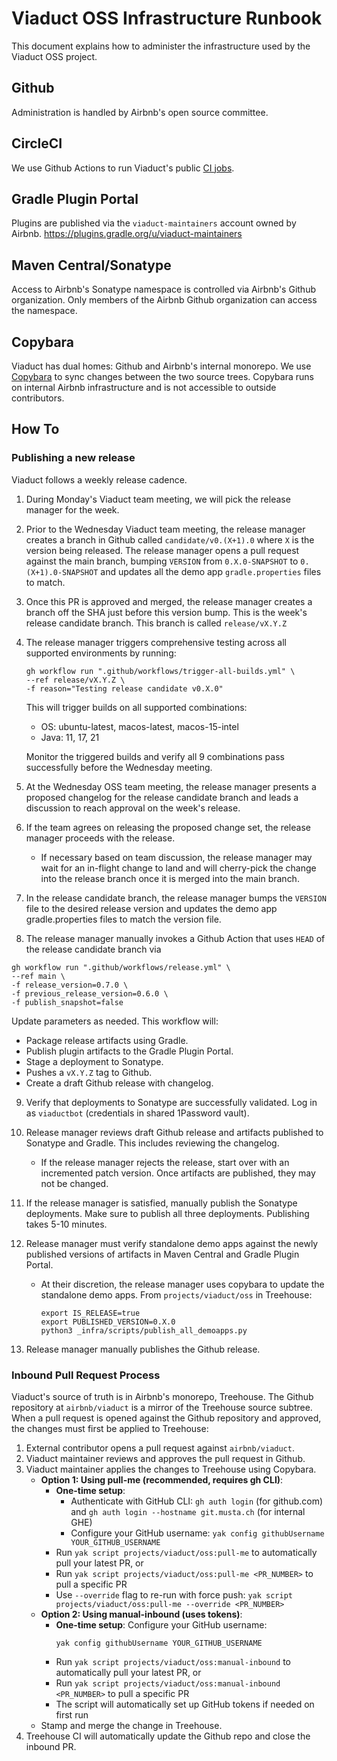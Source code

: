 # Viaduct OSS Infrastructure Runbook

This document explains how to administer the infrastructure used by the
Viaduct OSS project.

## Github

Administration is handled by Airbnb's open source committee.

## CircleCI

We use Github Actions to run Viaduct's public [CI
jobs](https://github.com/airbnb/viaduct/actions).

## Gradle Plugin Portal

Plugins are published via the `viaduct-maintainers` account owned by
Airbnb. https://plugins.gradle.org/u/viaduct-maintainers

## Maven Central/Sonatype

Access to Airbnb's Sonatype namespace is controlled via Airbnb's Github
organization. Only members of the Airbnb Github organization can access
the namespace.

## Copybara

Viaduct has dual homes: Github and Airbnb's internal monorepo. We use
[Copybara](https://github.com/google/copybara) to sync changes between
the two source trees. Copybara runs on internal Airbnb infrastructure
and is not accessible to outside contributors.

## How To

### Publishing a new release

Viaduct follows a weekly release cadence.

1. During Monday's Viaduct team meeting, we will pick the release manager for the week.
2. Prior to the Wednesday Viaduct team meeting, the release manager creates a branch in Github called
`candidate/v0.(X+1).0` where `X` is the version being released. The release manager opens a pull request
against the main branch, bumping `VERSION` from `0.X.0-SNAPSHOT` to `0.(X+1).0-SNAPSHOT` and updates all the
demo app `gradle.properties` files to match.
3. Once this PR is approved and merged, the release manager creates a branch off the SHA just before this version bump.
This is the week's release candidate branch. This branch is called `release/vX.Y.Z`
4. The release manager triggers comprehensive testing across all supported environments by running:

    ```shell
    gh workflow run ".github/workflows/trigger-all-builds.yml" \
    --ref release/vX.Y.Z \
    -f reason="Testing release candidate v0.X.0"
    ```

    This will trigger builds on all supported combinations:
    - OS: ubuntu-latest, macos-latest, macos-15-intel
    - Java: 11, 17, 21

    Monitor the triggered builds and verify all 9 combinations pass successfully before the Wednesday meeting.

5. At the Wednesday OSS team meeting, the release manager presents a proposed changelog for the release candidate branch and leads a discussion to reach approval on the week's release.
6. If the team agrees on releasing the proposed change set, the release manager proceeds with the release.
    - If necessary based on team discussion, the release manager may wait for an in-flight change to land and will cherry-pick the change into the release branch once it is merged into the main branch.
7. In the release candidate branch, the release manager bumps the `VERSION` file to the desired release version and updates the demo app gradle.properties files to match the version file.
8. The release manager manually invokes a Github Action that uses `HEAD` of the release candidate branch via

```
gh workflow run ".github/workflows/release.yml" \
--ref main \
-f release_version=0.7.0 \
-f previous_release_version=0.6.0 \
-f publish_snapshot=false
```

Update parameters as needed. This workflow will:
  - Package release artifacts using Gradle.
  - Publish plugin artifacts to the Gradle Plugin Portal.
  - Stage a deployment to Sonatype.
  - Pushes a `vX.Y.Z` tag to Github.
  - Create a draft Github release with changelog.

9. Verify that deployments to Sonatype are successfully validated. Log in as `viaductbot` (credentials in shared 1Password vault).
10. Release manager reviews draft Github release and artifacts published to Sonatype and Gradle. This includes reviewing the changelog.
    - If the release manager rejects the release, start over with an incremented patch version. Once artifacts are published, they may not be changed.
11. If the release manager is satisfied, manually publish the Sonatype deployments. Make sure to publish all three deployments. Publishing takes 5-10 minutes.
12. Release manager must verify standalone demo apps against the newly published versions of artifacts in Maven Central and Gradle Plugin Portal.
      - At their discretion, the release manager uses copybara to update the standalone demo apps. From `projects/viaduct/oss` in Treehouse:

        ```shell
        export IS_RELEASE=true
        export PUBLISHED_VERSION=0.X.0
        python3 _infra/scripts/publish_all_demoapps.py
        ```

13. Release manager manually publishes the Github release.

### Inbound Pull Request Process

Viaduct's source of truth is in Airbnb's monorepo, Treehouse. The Github repository
at `airbnb/viaduct` is a mirror of the Treehouse source subtree. When a pull request is
opened against the Github repository and approved, the changes must first be applied to
Treehouse:

1. External contributor opens a pull request against `airbnb/viaduct`.
2. Viaduct maintainer reviews and approves the pull request in Github.
3. Viaduct maintainer applies the changes to Treehouse using Copybara.
    - **Option 1: Using pull-me (recommended, requires gh CLI)**:
      - **One-time setup**:
        - Authenticate with GitHub CLI: `gh auth login` (for github.com) and `gh auth login --hostname git.musta.ch` (for internal GHE)
        - Configure your GitHub username: `yak config githubUsername YOUR_GITHUB_USERNAME`
      - Run `yak script projects/viaduct/oss:pull-me` to automatically pull your latest PR, or
      - Run `yak script projects/viaduct/oss:pull-me <PR_NUMBER>` to pull a specific PR
      - Use `--override` flag to re-run with force push: `yak script projects/viaduct/oss:pull-me --override <PR_NUMBER>`
    - **Option 2: Using manual-inbound (uses tokens)**:
      - **One-time setup**: Configure your GitHub username:
        ```shell
        yak config githubUsername YOUR_GITHUB_USERNAME
        ```
      - Run `yak script projects/viaduct/oss:manual-inbound` to automatically pull your latest PR, or
      - Run `yak script projects/viaduct/oss:manual-inbound <PR_NUMBER>` to pull a specific PR
      - The script will automatically set up GitHub tokens if needed on first run
    - Stamp and merge the change in Treehouse.
4. Treehouse CI will automatically update the Github repo and close the inbound PR.
